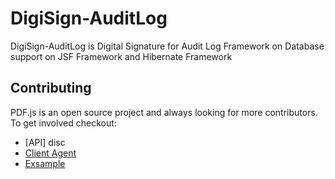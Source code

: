 # DigiSign-AuditLog

DigiSign-AuditLog is Digital Signature for Audit Log Framework on Database support on JSF Framework and Hibernate Framework

## Contributing

PDF.js is an open source project and always looking for more contributors. To
get involved checkout:

+ [API] disc
+ [Client Agent](https://github.com/pedonline/DigiSign-AuditLog/tree/DigiSign-AuditLog-Client)
+ [Exsample](https://github.com/pedonline/DigiSign-AuditLog/tree/DigiSign-AuditLog-jsf)
